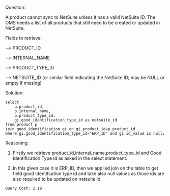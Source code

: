 Question:

A product cannot sync to NetSuite unless it has a valid NetSuite ID. The OMS needs a list of all products that still need to be created or updated in NetSuite.

Fields to retrieve:

--> PRODUCT_ID

--> INTERNAL_NAME

--> PRODUCT_TYPE_ID

--> NETSUITE_ID (or similar field indicating the NetSuite ID; may be NULL or empty if missing)

Solution:

```
select 
	p.product_id,
	p.internal_name,
	p.product_type_id,
	gi.good_identification_type_id as netsuite_id
from product p
join good_identification gi on gi.product_id=p.product_id 
where gi.good_identification_type_id="ERP_ID" and gi.id_value is null;
```

Reasoning:

1. Firstly we retrieve product_id,internal_name,product_type_id and Good Identification Type Id as asked in the select statement.

2. In this given case it is ERP_ID, then we applied join on the table to get field good identifcation type id and take also null values as those ids are also required to be updated on netsuite id.

```
Query Cost: 2.19
```
